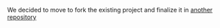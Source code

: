 We decided to move to fork the existing project and finalize it in [another repository](https://github.com/ansafronov/Tic-Tac-Toe-AI)

